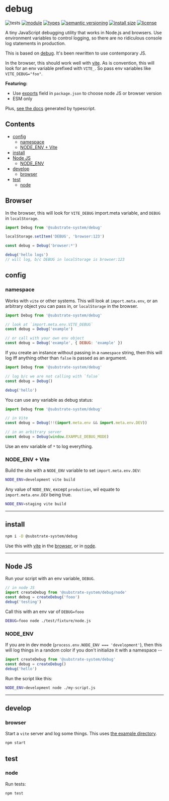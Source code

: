# debug
![tests](https://github.com/substrate-system/debug/actions/workflows/nodejs.yml/badge.svg)
[![module](https://img.shields.io/badge/module-ESM-blue?style=flat-square)](README.md)
[![types](https://img.shields.io/npm/types/@substrate-system/debug?style=flat-square)](README.md)
[![semantic versioning](https://img.shields.io/badge/semver-2.0.0-blue?logo=semver&style=flat-square)](https://semver.org/)
[![install size](https://flat.badgen.net/packagephobia/install/@substrate-system/debug)](https://packagephobia.com/result?p=@substrate-system/debug)
[![license](https://img.shields.io/badge/license-Big_Time-blue?style=flat-square)](LICENSE)


A tiny JavaScript debugging utility that works in Node.js and browsers.
Use environment variables to control logging, so there are no ridiculous
console log statements in production.

This is based on [debug](https://github.com/debug-js/debug).
It's been rewritten to use contemporary JS.

In the browser, this should work well with [vite](https://vite.dev/). As is
convention, this will look for an env variable prefixed with `VITE_`. So pass
env variables like `VITE_DEBUG="foo"`.

**Featuring:**
* Use [exports](https://github.com/substrate-system/debug/blob/main/package.json#L31)
  field in `package.json` to choose node JS or browser version
* ESM only

Plus, [see the docs](https://substrate-system.github.io/debug/)
generated by typescript.

## Contents

<!-- toc -->

- [config](#config)
  * [namespace](#namespace)
  * [NODE_ENV + Vite](#node_env--vite)
- [install](#install)
- [Node JS](#node-js)
  * [NODE_ENV](#node_env)
- [develop](#develop)
  * [browser](#browser)
- [test](#test)
  * [node](#node)

<!-- tocstop -->

## Browser

In the browser, this will look for `VITE_DEBUG` import.meta variable,
and `DEBUG` in `localStorage`.

```js
import Debug from '@substrate-system/debug'

localStorage.setItem('DEBUG', 'browser:123')

const debug = Debug('browser:*')

debug('hello logs')
// will log, b/c DEBUG in localStorage is browser:123
```


## config

### namespace
Works with `vite` or other systems. This will look at `import.meta.env`, or
an arbitrary object you can pass in, or `localStorage` in the browser.

```js
import Debug from '@substrate-system/debug'

// look at `import.meta.env.VITE_DEBUG`
const debug = Debug('example')

// or call with your own env object
const debug = Debug('example', { DEBUG: 'example' })
```

If you create an instance without passing in a `namespace` string, then this
will log iff anything other than `false` is passed as an argument.

```js
import Debug from '@substrate-system/debug'

// log b/c we are not calling with `false`
const debug = Debug()

debug('hello')
```

You can use any variable as debug status:

```js
import Debug from '@substrate-system/debug'

// in Vite
const debug = Debug(!!(import.meta.env && import.meta.env.DEV))

// in an arbitrary server
const debug = Debug(window.EXAMPLE_DEBUG_MODE)
```

Use an env variable of `*` to log everything.


### NODE_ENV + Vite

Build the site with a `NODE_ENV` variable to set `import.meta.env.DEV`:

```sh
NODE_ENV=development vite build
```

Any value of `NODE_ENV`, except `production`, wil equate to
`import.meta.env.DEV` being true.

```sh
NODE_ENV=staging vite build
```

----------------------------------------------------------------------

## install

```sh
npm i -D @substrate-system/debug
```

Use this with [vite](https://vitejs.dev/) in the [browser](#browser), or
in [node](#node-JS).


------------------------------------------------------------------


## Node JS
Run your script with an env variable, `DEBUG`.

```js
// in node JS
import createDebug from '@substrate-system/debug/node'
const debug = createDebug('fooo')
debug('testing')
```

Call this with an env var of `DEBUG=fooo`
```sh
DEBUG=fooo node ./test/fixture/node.js
```

### NODE_ENV
If you are in dev mode (`process.env.NODE_ENV === 'development'`), then this will log things in a random color if you don't initialize it with a namespace --

```js
import createDebug from '@substrate-system/debug'
const debug = createDebug()
debug('hello')
```

Run the script like this:
```sh
NODE_ENV=development node ./my-script.js
```

-------------------------------------------------------------------

## develop

### browser
Start a `vite` server and log some things. This uses [the example directory](./example/).

```sh
npm start
```


## test

### node
Run tests:

```sh
npm test
```
